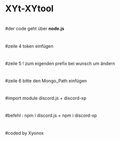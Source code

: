 # XYt-XYtool
#
#der code geht über **node.js**
#

#zeile 4 token einfügen
#
#zeile 5 ! zum eigenden prefix bei wunsch um ändern
#
#zeile 6 bitte den Mongo_Path einfügen
#

#import module discord.js + discord-xp 
#
#befehl : npm i discord.js + npm i discord-xp

#
#coded by Xyonox
